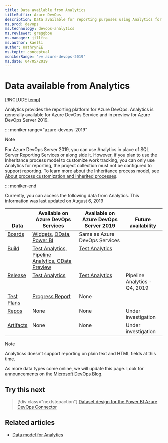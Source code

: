 ```yaml
---
title: Data available from Analytics
titleSuffix: Azure DevOps
description: Data available for reporting purposes using Analytics for Azure DevOps 
ms.prod: devops
ms.technology: devops-analytics
ms.reviewer: greggboe   
ms.manager: jillfra
ms.author: kaelli
author: KathrynEE
ms.topic: conceptual
monikerRange: '>= azure-devops-2019'
ms.date: 04/05/2019
---
```


# Data available from Analytics

[!INCLUDE [temp](../_shared/version-azure-devops.md)]

Analytics provides the reporting platform for Azure DevOps. Analytics is generally available for Azure DevOps Service and in preview for Azure DevOps Server 2019. 


::: moniker range="azure-devops-2019"

> [!NOTE]   
> For Azure DevOps Server 2019, you can use Analytics in place of SQL Server Reporting Services or along side it. However, if you plan to use the Inheritance process model to customize work tracking, you can only use Analytics for reporting, the project collection must not be configured to support reporting. To learn more about the Inheritance process model, see [About process customization and inherited processes](/azure/devops/organizations/settings/work/inheritance-process-model). 

::: moniker-end

Currently, you can access the following data from Analytics. This information was last updated on August 6, 2019 

<table>
<tr valign="bottom">
<th width="15%">Data</th>
<th width="30%">Available on Azure DevOps Services</th>
<th width="30%">Available on Azure DevOps Server 2019</th>
<th width="25%">Future availability</th>
</tr>
<tbody valign="top">
<tr>
<td><a href="https://azure.microsoft.com/services/devops/boards/" data-raw-source="[Boards](https://azure.microsoft.com/services/devops/boards/)">Boards</a></td>
<td><a href="../dashboards/analytics-widgets.md" data-raw-source="[Widgets](../dashboards/analytics-widgets.md)">Widgets</a>, <a href="../extend-analytics/index.md" data-raw-source="[OData](../extend-analytics/index.md)">OData</a>, <a href="overview.md" data-raw-source="[Power BI](overview.md)">Power BI</a></td>
<td>Same as Azure DevOps Services</td>
<td></td>
</tr>
<tr>
<td><a href="https://azure.microsoft.com/services/devops/pipelines/" data-raw-source="[Pipelines](https://azure.microsoft.com/services/devops/pipelines/)">Build</a></td>
<td><a href="https://docs.microsoft.com/azure/devops/pipelines/test/test-analytics?view=azure-devops" data-raw-source="[Test Analytics](https://docs.microsoft.com/azure/devops/pipelines/test/test-analytics?view=azure-devops)">Test Analytics, <a href="https://docs.microsoft.com/azure/devops/pipelines/reports/pipelinereport?view=azure-devops"data-raw-source="[Pipeline Analytics](https://docs.microsoft.com/azure/devops/pipelines/reports/pipelinereport?view=azure-devops)">Pipeline Analytics, <a href="https://docs.microsoft.com/azure/devops/report/extend-analytics/index"data-raw-source="[OData Preview](/azure/devops/report/extend-analytics/index.md)">OData Preview</a></a></td>
<td><a href="https://docs.microsoft.com/azure/devops/pipelines/test/test-analytics?view=azure-devops" data-raw-source="[Test Analytics](https://docs.microsoft.com/azure/devops/pipelines/test/test-analytics?view=azure-devops)">Test Analytics</td>
<td></td>
</tr>
<tr>
<td><a href="https://azure.microsoft.com/services/devops/pipelines/" data-raw-source="[Pipelines](https://azure.microsoft.com/services/devops/pipelines/)">Release</a></td>
<td><a href="https://docs.microsoft.com/azure/devops/pipelines/test/test-analytics?view=azure-devops" data-raw-source="[Test Analytics](https://docs.microsoft.com/azure/devops/pipelines/test/test-analytics?view=azure-devops)">Test Analytics</td>
<td><a href="https://docs.microsoft.com/azure/devops/pipelines/test/test-analytics?view=azure-devops" data-raw-source="[Test Analytics](https://docs.microsoft.com/azure/devops/pipelines/test/test-analytics?view=azure-devops)">Test Analytics</td>
<td>Pipeline Analytics - Q4, 2019</td>
</tr>
<tr>
<td><a href="https://azure.microsoft.com/services/devops/test-plans/" data-raw-source="[Test Plans](https://azure.microsoft.com/services/devops/test-plans/)">Test Plans</a></td>
<td><a href="https://docs.microsoft.com/en-us/azure/devops/test/track-test-status" data-raw-source="[Test Plans](https://docs.microsoft.com/en-us/azure/devops/test/track-test-status)">Progress Report</a></td>
<td>None</td>
<td></td>
</tr>
<tr>
<td><a href="https://azure.microsoft.com/services/devops/repos/" data-raw-source="[Repos](https://azure.microsoft.com/services/devops/repos/)">Repos</a></td>
<td>None</td>
<td>None</td>
<td>Under investigation</td>
</tr>
<tr>
<td><a href="https://azure.microsoft.com/services/devops/artifacts/" data-raw-source="[Artifacts](https://azure.microsoft.com/services/devops/artifacts/)">Artifacts</a></td>
<td>None</td>
<td>None</td>
<td>Under investigation</td>
</tr>
</tbody>
</table>

> [!NOTE]   
> Analyticss doesn't support reporting on plain text and HTML fields at this time. 

As more data types come online, we will update this page. Look for announcements on the [Microsoft DevOps Blog](https://blogs.msdn.microsoft.com/devops/tag/reporting/).


## Try this next
> [!div class="nextstepaction"]
> [Dataset design for the Power BI Azure DevOps Connector](data-connector-dataset.md)

## Related articles
- [Data model for Analytics](../extend-analytics/data-model-analytics-service.md)
